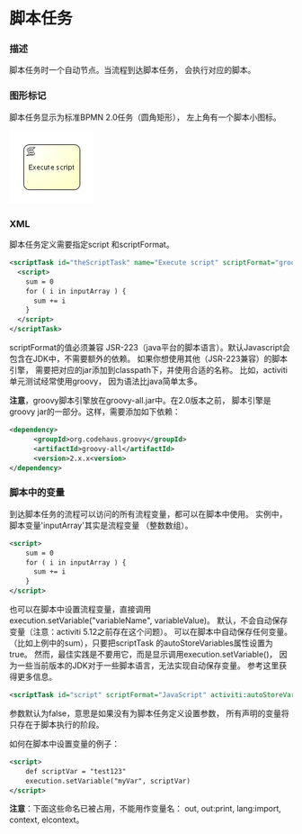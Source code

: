# 脚本任务

### 描述

脚本任务时一个自动节点。当流程到达脚本任务， 会执行对应的脚本。

### 图形标记

脚本任务显示为标准BPMN 2.0任务（圆角矩形）， 左上角有一个脚本小图标。

[![脚本任务图标](./images/bpmn.script.task.png)](./images/bpmn.script.task.png)

### XML

脚本任务定义需要指定script 和scriptFormat。

```xml
<scriptTask id="theScriptTask" name="Execute script" scriptFormat="groovy">
  <script>
    sum = 0
    for ( i in inputArray ) {
      sum += i
    }
  </script>
</scriptTask>
```

scriptFormat的值必须兼容 JSR-223（java平台的脚本语言）。默认Javascript会包含在JDK中，不需要额外的依赖。 如果你想使用其他（JSR-223兼容）的脚本引擎， 需要把对应的jar添加到classpath下，并使用合适的名称。 比如，activiti单元测试经常使用groovy， 因为语法比java简单太多。

**注意**，groovy脚本引擎放在groovy-all.jar中。在2.0版本之前， 脚本引擎是groovy jar的一部分。这样，需要添加如下依赖：

```xml
<dependency>
      <groupId>org.codehaus.groovy</groupId>
      <artifactId>groovy-all</artifactId>
      <version>2.x.x<version>
</dependency>
```

### 脚本中的变量

到达脚本任务的流程可以访问的所有流程变量，都可以在脚本中使用。 实例中，脚本变量'inputArray'其实是流程变量 （整数数组）。

```xml
<script>
    sum = 0
    for ( i in inputArray ) {
      sum += i
    }
</script>
```

也可以在脚本中设置流程变量，直接调用 execution.setVariable("variableName", variableValue)。 默认，不会自动保存变量（注意：activiti 5.12之前存在这个问题）。 可以在脚本中自动保存任何变量。 （比如上例中的sum），只要把scriptTask 的autoStoreVariables属性设置为true。 然而，最佳实践是不要用它，而是显示调用execution.setVariable()， 因为一些当前版本的JDK对于一些脚本语言，无法实现自动保存变量。 参考这里获得更多信息。

```xml
<scriptTask id="script" scriptFormat="JavaScript" activiti:autoStoreVariables="false">
```

参数默认为false，意思是如果没有为脚本任务定义设置参数， 所有声明的变量将只存在于脚本执行的阶段。

如何在脚本中设置变量的例子：

```xml
<script>
    def scriptVar = "test123"
    execution.setVariable("myVar", scriptVar)
</script>
```

**注意**：下面这些命名已被占用，不能用作变量名： out, out:print, lang:import, context, elcontext。